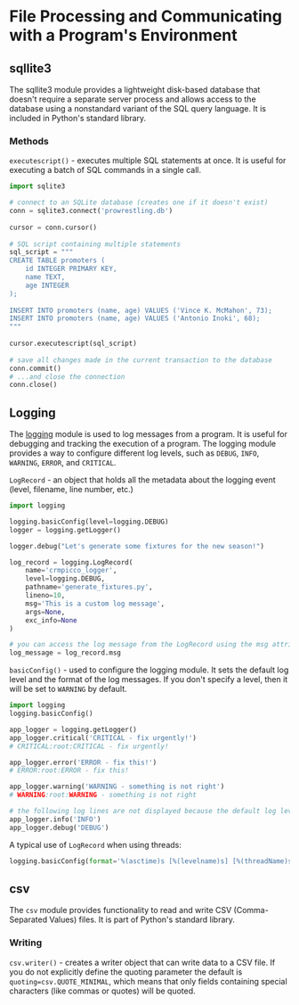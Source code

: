 # File Processing and Communicating with a Program's Environment

## sqllite3
The sqllite3 module provides a lightweight disk-based database that doesn't require a separate server process and allows access to the database using a nonstandard variant of the SQL query language. It is included in Python's standard library.

### Methods
`executescript()` - executes multiple SQL statements at once. It is useful for executing a batch of SQL commands in a single call.
```python
import sqlite3

# connect to an SQLite database (creates one if it doesn't exist)
conn = sqlite3.connect('prowrestling.db')
 
cursor = conn.cursor()
 
# SQL script containing multiple statements
sql_script = """
CREATE TABLE promoters (
    id INTEGER PRIMARY KEY,
    name TEXT,
    age INTEGER
);
 
INSERT INTO promoters (name, age) VALUES ('Vince K. McMahon', 73);
INSERT INTO promoters (name, age) VALUES ('Antonio Inoki', 68);
"""
 
cursor.executescript(sql_script)
 
# save all changes made in the current transaction to the database
conn.commit()
# ...and close the connection
conn.close()
```

## Logging
The [logging](https://docs.python.org/3/library/logging.html) module is used to log messages from a program. It is useful for debugging and tracking the execution of a program. The logging module provides a way to configure different log levels, such as `DEBUG`, `INFO`, `WARNING`, `ERROR`, and `CRITICAL`.

`LogRecord` - an object that holds all the metadata about the logging event (level, filename, line number, etc.)

```python
import logging

logging.basicConfig(level=logging.DEBUG)
logger = logging.getLogger()

logger.debug("Let's generate some fixtures for the new season!")

log_record = logging.LogRecord(
    name='crmpicco_logger',
    level=logging.DEBUG,
    pathname='generate_fixtures.py',
    lineno=10,
    msg='This is a custom log message',
    args=None,
    exc_info=None
)

# you can access the log message from the LogRecord using the msg attribute
log_message = log_record.msg
```

`basicConfig()` - used to configure the logging module. It sets the default log level and the format of the log messages. If you don't specify a level, then it will be set to `WARNING` by default.

```python
import logging
logging.basicConfig()

app_logger = logging.getLogger()
app_logger.critical('CRITICAL - fix urgently!')
# CRITICAL:root:CRITICAL - fix urgently!

app_logger.error('ERROR - fix this!')
# ERROR:root:ERROR - fix this!

app_logger.warning('WARNING - something is not right')
# WARNING:root:WARNING - something is not right

# the following log lines are not displayed because the default log level is WARNING
app_logger.info('INFO')
app_logger.debug('DEBUG')
```

A typical use of `LogRecord` when using threads:

```python
logging.basicConfig(format='%(asctime)s [%(levelname)s] [%(threadName)s] [PID:%(process)d] - %(message)s', level=logging.INFO)
```

## csv
The `csv` module provides functionality to read and write CSV (Comma-Separated Values) files. It is part of Python's standard library.

### Writing
`csv.writer()` - creates a writer object that can write data to a CSV file. If you do not explicitly define the quoting parameter the default is `quoting=csv.QUOTE_MINIMAL`, which means that only fields containing special characters (like commas or quotes) will be quoted.